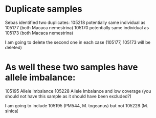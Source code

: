 # Duplicate samples

Sebas identified two duplicates:
105218 potentially same individual as 105177 (both Macaca nemestrina)
105170 potentially same individual as 105173 (both Macaca nemestrina)

I am going to delete the second one in each case (105177, 105173 will be deleted)



# As well these two samples have allele imbalance:
105195 Allele Imbalance
105228 Allele Imbalance and low coverage (you should not have this sample as it should have been excluded?)

I am going to include 105195 (PM544, M. togeanus) but not 105228 (M. sinica)

